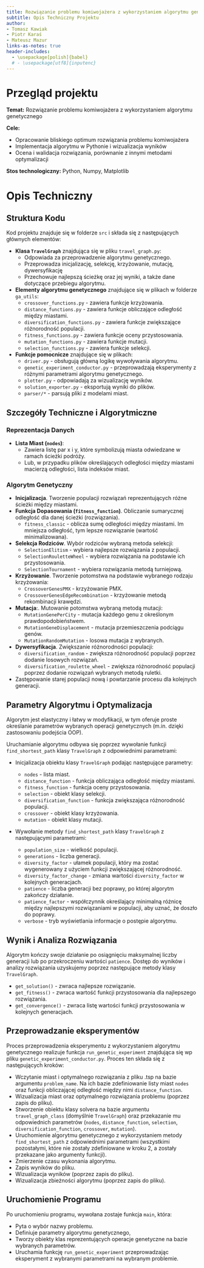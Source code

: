 ```yaml
---
title: Rozwiązanie problemu komiwojażera z wykorzystaniem algorytmu genetycznego
subtitle: Opis Techniczny Projektu
author: 
- Tomasz Kawiak
- Piotr Karaś
- Mateusz Mazur
links-as-notes: true
header-includes:
  - \usepackage[polish]{babel}
  # - \usepackage[utf8]{inputenc}
---
```


# Przegląd projektu

**Temat:** Rozwiązanie problemu komiwojażera z wykorzystaniem algorytmu genetycznego

**Cele:** 

- Opracowanie bliskiego optimum rozwiązania problemu komiwojażera
- Implementacja algorytmu w Pythonie i wizualizacja wyników
- Ocena i walidacja rozwiązania, porównanie z innymi metodami optymalizacji

**Stos technologiczny:** Python, Numpy, Matplotlib

# Opis Techniczny

## Struktura Kodu

Kod projektu znajduje się w folderze `src` i składa się z następujących głównych elementów:

- **Klasa `TravelGraph`** znajdująca się w pliku `travel_graph.py`:
  - Odpowiada za przeprowadzenie algorytmu genetycznego.
  - Przeprowadza inicjalizację, selekcję, krzyżowanie, mutację, dywersyfikację 
  - Przechowuje najlepszą ścieżkę oraz jej wyniki, a także dane dotyczące przebiegu algorytmu.
- **Elementy algorytmu genetycznego** znajdujące się w plikach w folderze `ga_utils`:
  - `crossover_functions.py` - zawiera funkcje krzyżowania.
  - `distance_functions.py` - zawiera funkcje obliczające odległość między miastami.
  - `diversification_functions.py` - zawiera funkcje zwiększające różnorodność populacji.
  - `fitness_functions.py` - zawiera funkcje oceny przystosowania.
  - `mutation_functions.py` - zawiera funkcje mutacji.
  - `selection_functions.py` - zawiera funkcje selekcji.
- **Funkcje pomocnicze** znajdujące się w plikach:
  - `driver.py` - obsługują główną logikę wywoływania algorytmu.
  - `genetic_experiment_conductor.py` - przeprowadzają eksperymenty z różnymi parametrami algorytmu genetycznego.
  - `plotter.py` - odpowiadają za wizualizację wyników.
  - `solution_exporter.py` - eksportują wyniki do plików.
  - `parser/*` - parsują pliki z modelami miast.

## Szczegóły Techniczne i Algorytmiczne

### Reprezentacja Danych

- **Lista Miast (`nodes`)**: 
  - Zawiera listę par x i y, które symbolizują miasta odwiedzane w ramach ścieżki podróży.
  - Lub, w przypadku plików określających odległości między miastami macierzą odległości, lista indeksów miast.

### Algorytm Genetyczny

- **Inicjalizacja**. Tworzenie populacji rozwiązań reprezentujących różne ścieżki między miastami.
- **Funkcja Dopasowania (`fitness_function`)**. Obliczanie sumarycznej odległość dla danej ścieżki (rozwiązania).
  - `fitness_classic` - oblicza sumę odległości między miastami. Im mniejsza odległość, tym lepsze rozwiązanie (wartość minimalizowana).
- **Selekcja Rodziców**. Wybór rodziców wybraną metoda selekcji: 
  - `SelectionElitism` - wybiera najlepsze rozwiązania z populacji.
  - `SelectionRouletteWheel` - wybiera rozwiązania na podstawie ich przystosowania.
  - `SelectionTournament` - wybiera rozwiązania metodą turniejową.
- **Krzyżowanie**. Tworzenie potomstwa na podstawie wybranego rodzaju krzyżowania:
  - `CrossoverGenesPMX` - krzyżowanie PMX.
  - `CrossoverGenesEdgeRecombination` - krzyżowanie metodą rekombinacji krawędzi.
- **Mutacja**:. Mutowanie potomstwa wybraną metodą mutacji:
  - `MutationGenePerCity` - mutacja każdego genu z określonym prawdopodobieństwem.
  - `MutationGeneDisplacement` - mutacja przemieszczenia podciągu genów.
  - `MutationRandomMutation` - losowa mutacja z wybranych.
- **Dywersyfikacja**. Zwiększanie różnorodności populacji:
  - `diversification_random` - zwiększa różnorodność populacji poprzez dodanie losowych rozwiązań.
  - `diversification_roulette_wheel` - zwiększa różnorodność populacji poprzez dodanie rozwiązań wybranych metodą ruletki.
- Zastępowanie starej populacji nową i powtarzanie procesu dla kolejnych generacji.

## Parametry Algorytmu i Optymalizacja

Algorytm jest elastyczny i łatwy w modyfikacji, w tym oferuje proste określanie parametrów wybranych operacji genetycznych (m.in. dzięki zastosowaniu podejścia OOP). 

Uruchamianie algorytmu odbywa się poprzez wywołanie funkcji `find_shortest_path` klasy `TravelGraph` z odpowiednimi parametrami: 

- Inicjalizacja obiektu klasy `TravelGraph` podając następujące parametry:
  - `nodes` - lista miast.
  - `distance_function` - funkcja obliczająca odległość między miastami.
  - `fitness_function` - funkcja oceny przystosowania.
  - `selection` - obiekt klasy selekcji.
  - `diversification_function` - funkcja zwiększająca różnorodność populacji.
  - `crossover` - obiekt klasy krzyżowania.
  - `mutation` - obiekt klasy mutacji.
  
- Wywołanie metody `find_shortest_path` klasy `TravelGraph` z następującymi parametrami:
  - `population_size` - wielkość populacji.
  - `generations` - liczba generacji.
  - `diversity_factor` - ułamek populacji, który ma zostać wygenerowany z użyciem funkcji zwiększającej różnorodność.
  - `diversity_factor_change` - zmiana wartości `diversity_factor` w kolejnych generacjach.
  - `patience` - liczba generacji bez poprawy, po której algorytm zakończy działanie.
  - `patience_factor` - współczynnik określający minimalną różnicę między najlepszymi rozwiązaniami w populacji, aby uznać, że doszło do poprawy.
  - `verbose` - tryb wyświetlania informacje o postępie algorytmu.

## Wynik i Analiza Rozwiązania

Algorytm kończy swoje działanie po osiągnięciu maksymalnej liczby generacji lub po przekroczeniu wartości `patience`. 
Dostęp do wyników i analizy rozwiązania uzyskujemy poprzez następujące metody klasy `TravelGraph`.

- `get_solution()` - zwraca najlepsze rozwiązanie.
- `get_fitness()` - zwraca wartość funkcji przystosowania dla najlepszego rozwiązania.
- `get_convergence()` - zwraca listę wartości funkcji przystosowania w kolejnych generacjach.

## Przeprowadzanie eksperymentów

Proces przeprowadzenia eksperymentu z wykorzystaniem algorytmu genetycznego realizuje funkcja `run_genetic_experiment` znajdująca się wp pliku `genetic_experiment_conductor.py`. Proces ten składa się z następujących kroków:

- Wczytanie miast i optymalnego rozwiązania z pliku .tsp na bazie argumentu `problem_name`. Na ich bazie zdefiniowanie listy miast `nodes` oraz funkcji obliczającej odległość między nimi `distance_function`.
- Wizualizacja miast oraz optymalnego rozwiązania problemu (poprzez zapis do pliku).
- Stworzenie obiektu klasy solvera na bazie argumentu `travel_graph_class` (domyślnie `TravelGraph`) oraz przekazanie mu odpowiednich parametrów (`nodes`,
`distance_function`, `selection`, `diversification_function`, `crossover`, `mutation`).
- Uruchomienie algorytmu genetycznego z wykorzystaniem metody `find_shortest_path` z odpowiednimi parametrami (wszystkimi pozostałymi, które nie zostały zdefiniowane w kroku 2, a zostały przekazane jako argumenty funkcji). 
- Zmierzenie czasu wykonania algorytmu.
- Zapis wyników do pliku.
- Wizualizacja wyników (poprzez zapis do pliku).
- Wizualizacja zbieżności algorytmu (poprzez zapis do pliku).

## Uruchomienie Programu

Po uruchomieniu programu, wywołana zostaje funkcja `main`, która:

- Pyta o wybór nazwy problemu.
- Definiuje parametry algorytmu genetycznego,
- Tworzy obiekty klas reprezentujących operacje genetyczne na bazie wybranych parametrów.
- Uruchamia funkcję `run_genetic_experiment` przeprowadzając eksperyment z wybranymi parametrami na wybranym problemie.
